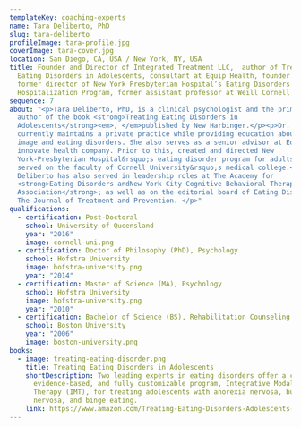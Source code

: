 ```yaml
---
templateKey: coaching-experts
name: Tara Deliberto, PhD
slug: tara-deliberto
profileImage: tara-profile.jpg
coverImage: tara-cover.jpg
location: San Diego, CA, USA / New York, NY, USA
title: Founder and Director of Integrated Treatment LLC,  author of Treating
  Eating Disorders in Adolescents, consultant at Equip Health, founder and
  former director of New York Presbyterian Hospital’s Eating Disorders Partial
  Hospitalization Program, former assistant professor at Weill Cornell Medicine
sequence: 7
about: "<p>Tara Deliberto, PhD, is a clinical psychologist and the primary
  author of the book <strong>Treating Eating Disorders in
  Adolescents</strong><em>, </em>published by New Harbinger.</p><p>Dr. Deliberto
  currently maintains a private practice while providing education about body
  image and eating disorders. She also serves as a senior advisor at Equip, an
  innovate health company. Prior to this, created and directed New
  York-Presbyterian Hospital&rsquo;s eating disorder program for adults and
  served on the faculty of Cornell University&rsquo;s medical college.</p><p>Dr.
  Deliberto has also served in leadership roles at The Academy for
  <strong>Eating Disorders andNew York City Cognitive Behavioral Therapy
  Association</strong>; as well as on the editorial board of Eating Disorders:
  The Journal of Treatment and Prevention. </p>"
qualifications:
  - certification: Post-Doctoral
    school: University of Queensland
    year: "2016"
    image: cornell-uni.png
  - certification: Doctor of Philosophy (PhD), Psychology
    school: Hofstra University
    image: hofstra-university.png
    year: "2014"
  - certification: Master of Science (MA), Psychology
    school: Hofstra University
    image: hofstra-university.png
    year: "2010"
  - certification: Bachelor of Science (BS), Rehabilitation Counseling
    school: Boston University
    year: "2006"
    image: boston-university.png
books:
  - image: treating-eating-disorder.png
    title: Treating Eating Disorders in Adolescents
    shortDescription: Two leading experts in eating disorders offer a comprehensive,
      evidence-based, and fully customizable program, Integrative Modalities
      Therapy (IMT), for treating adolescents with anorexia nervosa, bulimia
      nervosa, and binge eating.
    link: https://www.amazon.com/Treating-Eating-Disorders-Adolescents-Evidence-Based/dp/1684032237/ref=sr_1_3?crid=181R0ACNPIQPI&dchild=1&keywords=treating+eating+disorders+in+adolescents&qid=1624639184&sprefix=treating+eating%2Caps%2C216&sr=8-3
---
```

